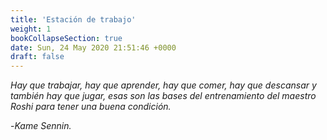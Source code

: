 ```yaml
---
title: 'Estación de trabajo'
weight: 1
bookCollapseSection: true 
date: Sun, 24 May 2020 21:51:46 +0000
draft: false
---
```


 _Hay que trabajar, hay que aprender, hay que comer, hay que descansar y también
 hay que jugar, esas son las bases del entrenamiento del maestro Roshi para tener
 una buena condición._

-_Kame Sennin._
